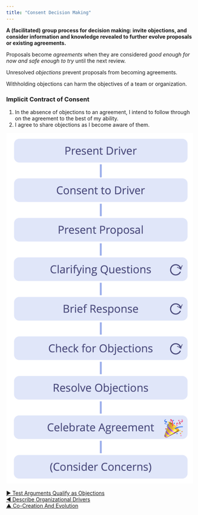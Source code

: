 ```yaml
---
title: "Consent Decision Making"
---
```



**A (facilitated) group process for decision making: invite objections, and consider information and knowledge revealed to further evolve proposals or existing agreements.**

Proposals become <dfn data-info="Agreement: An agreed upon guideline, process, protocol or policy designed to guide the flow of value.">agreements</dfn> when they are considered _good enough for now and safe enough to try_ until the next review.

Unresolved <dfn data-info="Objection: An argument demonstrating (or revealing) how a (proposed) agreement or activity can lead to unintended consequences, or that there are worthwhile ways to improve it.">objections</dfn> prevent proposals from becoming agreements.

Withholding objections can harm the objectives of a team or organization.

### Implicit Contract of Consent

1.   In the absence of objections to an agreement, I intend to follow through on the agreement to the best of my ability.
2.   I agree to share objections as I become aware of them.

![Consent Decision Making](img/agreements/consent-decision-making.png)


[&#9654; Test Arguments Qualify as Objections](test-arguments-qualify-as-objections.html)<br/>[&#9664; Describe Organizational Drivers](describe-organizational-drivers.html)<br/>[&#9650; Co-Creation And Evolution](co-creation-and-evolution.html)

